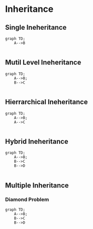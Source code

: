 # Inheritance

 ## Single Ineheritance

```mermaid
graph TD;
    A-->B
    
```

## Mutil Level Ineheritance

```mermaid
graph TD;
    A-->B;
    B-->C
    
```

## Hierrarchical  Ineheritance

```mermaid
graph TD;
    A-->B;
    A-->C
    
```
## Hybrid  Ineheritance
```mermaid
graph TD;
    A-->B;
    B-->C
    B-->D
    
```
## Multiple Inheritance
### Diamond Problem
```mermaid
graph TD;
    A-->B;
    B-->C
    B-->D
    
```


